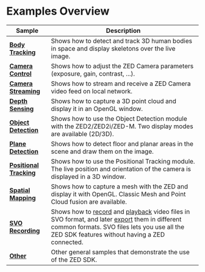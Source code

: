 # Examples Overview

| Sample     | Description |
| ---------- | ----------  |
| **[Body Tracking](body%20tracking)** | Shows how to detect and track 3D human bodies in space and display skeletons over the live image. | 
| **[Camera Control](camera%20control)** | Shows how to adjust the ZED Camera parameters (exposure, gain, contrast, ...). | 
| **[Camera Streaming](camera%20streaming)** | Shows how to stream and receive a ZED Camera video feed on local network. | 
| **[Depth Sensing](depth%20sensing)** | Shows how to capture a 3D point cloud and display it in an OpenGL window. | 
| **[Object Detection](object%20detection)** | Shows how to use the Object Detection module with the ZED2/ZED2i/ZED-M. Two display modes are available (2D/3D). |
| **[Plane Detection](plane%20detection)** | Shows how to detect floor and planar areas in the scene and draw them on the image. |
| **[Positional Tracking](positional%20tracking)** | Shows how to use the Positional Tracking module. The live position and orientation of the camera is displayed in a 3D window. | 
| **[Spatial Mapping](spatial%20mapping)** | Shows how to capture a mesh with the ZED and display it with OpenGL. Classic Mesh and Point Cloud fusion are available. | 
| **[SVO Recording](svo%20recording)** | Shows how to [record](svo%20recording/recording) and [playback](svo%20recording/playback) video files in SVO format, and later [export](svo%20recording/export) them in different common formats. SVO files lets you use all the ZED SDK features without having a ZED connected. | 
| **[Other](other)** | Other general samples that demonstrate the use of the ZED SDK. |